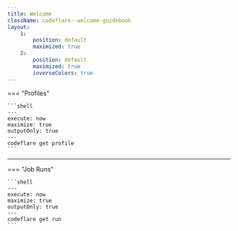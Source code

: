 ```yaml
---
title: Welcome
className: codeflare--welcome-guidebook
layout:
    1:
        position: default
        maximized: true
    2: 
        position: default
        maximized: true
        inverseColors: true
---
```


<!-- <img alt="CodeFlare Icon" src="@kui-shell/client/icons/svg/codeflare.svg" width="80" height="80" /> -->

=== "Profiles"

    ```shell
    ---
    execute: now
    maximize: true
    outputOnly: true
    ---
    codeflare get profile
    ```

---

=== "Job Runs"

    ```shell
    ---
    execute: now
    maximize: true
    outputOnly: true
    ---
    codeflare get run
    ```

